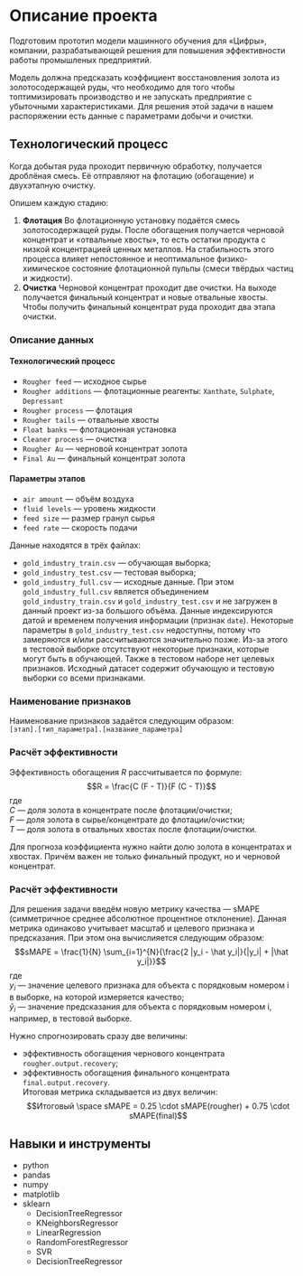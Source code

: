 # Описание проекта
Подготовим прототип модели машинного обучения для «Цифры», компании, разрабатывающей решения для повышения эффективности работы промышленых предприятий.

Модель должна предсказать коэффициент восстановления золота из золотосодержащей руды, что необходимо для того чтобы топтимизировать производство и не запускать предприятие с убыточными характеристиками. Для решения этой задачи в нашем распоряжении есть данные с параметрами добычи и очистки.

## Технологический процесс
Когда добытая руда проходит первичную обработку, получается дроблёная смесь. Её отправляют на флотацию (обогащение) и двухэтапную очистку.

Опишем каждую стадию: 
1. **Флотация**
Во флотационную установку подаётся смесь золотосодержащей руды. После обогащения получается черновой концентрат и «отвальные хвосты», то есть остатки продукта с низкой концентрацией ценных металлов.
На стабильность этого процесса влияет непостоянное и неоптимальное физико-химическое состояние флотационной пульпы (смеси твёрдых частиц и жидкости).
2. **Очистка**
Черновой концентрат проходит две очистки. На выходе получается финальный концентрат и новые отвальные хвосты. Чтобы получить финальный концентрат руда проходит два этапа очистки.

### Описание данных
#### Технологический процесс
- `Rougher feed` — исходное сырье
- `Rougher additions` — флотационные реагенты: `Xanthate`, `Sulphate`, `Depressant`
- `Rougher process` — флотация
- `Rougher tails` — отвальные хвосты
- `Float banks` — флотационная установка
- `Cleaner process` — очистка
- `Rougher Au` — черновой концентрат золота
- `Final Au` — финальный концентрат золота
#### Параметры этапов
- `air amount` — объём воздуха
- `fluid levels` — уровень жидкости
- `feed size` — размер гранул сырья
- `feed rate` — скорость подачи

Данные находятся в трёх файлах:  
- `gold_industry_train.csv` — обучающая выборка;  
- `gold_industry_test.csv` — тестовая выборка;  
- `gold_industry_full.csv` — исходные данные.
При этом `gold_industry_full.csv` является объединением `gold_industry_train.csv` и `gold_industry_test.csv` и не загружен в данный проект из-за большого объёма.
Данные индексируются датой и временем получения информации (признак `date`).
Некоторые параметры в `gold_industry_test.csv` недоступны, потому что замеряются и/или рассчитываются значительно позже. Из-за этого в тестовой выборке отсутствуют некоторые признаки, которые могут быть в обучающей. Также в тестовом наборе нет целевых признаков.
Исходный датасет содержит обучающую и тестовую выборки со всеми признаками.

### Наименование признаков
Наименование признаков задаётся следующим образом:  
`[этап].[тип_параметра].[название_параметра]`

### Расчёт эффективности
Эффективность обогащения $R$ рассчитывается по формуле:
$$R = \frac{C (F - T)}{F (C - T)}$$
где  
$C$ — доля золота в концентрате после флотации/очистки;  
$F$ — доля золота в сырье/концентрате до флотации/очистки;  
$T$ — доля золота в отвальных хвостах после флотации/очистки.

Для прогноза коэффициента нужно найти долю золота в концентратах и хвостах. Причём важен не только финальный продукт, но и черновой концентрат.

### Расчёт эффективности
Для решения задачи введём новую метрику качества — sMAPE (симметричное среднее абсолютное процентное отклонение). Данная метрика одинаково учитывает масштаб и целевого признака и предсказания. При этом она вычислияется следующим образом:
$$sMAPE = \frac{1}{N} \sum_{i=1}^{N}{\frac{2 |y_i - \hat y_i|}{|y_i| + |\hat y_i|}}$$
где  
$y_i$ — значение целевого признака для объекта с порядковым номером i в выборке, на которой измеряется качество;  
$\hat y_i$ — значение предсказания для объекта с порядковым номером i, например, в тестовой выборке.

Нужно спрогнозировать сразу две величины:  
- эффективность обогащения чернового концентрата `rougher.output.recovery`;  
- эффективность обогащения финального концентрата `final.output.recovery`.  
Итоговая метрика складывается из двух величин:
$$Итоговый \space sMAPE = 0.25 \cdot sMAPE(rougher) + 0.75 \cdot sMAPE(final)$$

## Навыки и инструменты
- python
- pandas
- numpy
- matplotlib
- sklearn
  - DecisionTreeRegressor
  - KNeighborsRegressor
  - LinearRegression
  - RandomForestRegressor
  - SVR
  - DecisionTreeRegressor
